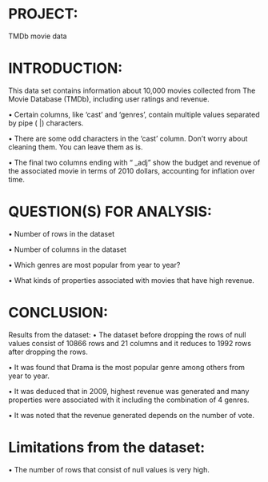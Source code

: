 # PROJECT:
TMDb movie data
# INTRODUCTION:
This data set contains information about 10,000 movies collected from The Movie Database (TMDb), including user ratings and revenue.

• Certain columns, like ‘cast’ and ‘genres’, contain multiple values separated by pipe ( |) characters.

• There are some odd characters in the ‘cast’ column. Don’t worry about cleaning them. You can leave them as is.

• The final two columns ending with “ _adj” show the budget and revenue of the associated movie in terms of 2010 dollars, accounting for inflation over time.

# QUESTION(S) FOR ANALYSIS:
• Number of rows in the dataset

• Number of columns in the dataset

• Which genres are most popular from year to year?

• What kinds of properties associated with movies that have high revenue.
# CONCLUSION:
Results from the dataset:
• The dataset before dropping the rows of null values consist of 10866 rows and 21 columns and it reduces to 1992 rows after dropping the rows.

• It was found that Drama is the most popular genre among others from year to year.

• It was deduced that in 2009, highest revenue was generated and many properties were associated with it including the combination of 4 genres.

• It was noted that the revenue generated depends on the number of vote.

# Limitations from the dataset:
• The number of rows that consist of null values is very high.
